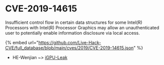 # CVE-2019-14615

Insufficient control flow in certain data structures for some Intel(R) Processors with Intel(R) Processor Graphics may allow an unauthenticated user to potentially enable information disclosure via local access.

{% embed url="https://github.com/Live-Hack-CVE/full_database/blob/main/cves/2019/CVE-2019-14615.json" %}


* HE-Wenjian ~> [iGPU-Leak](https://zeste.alice-snow.ru/2019/database/cve-2019-14615/igpu-leak-he-wenjian)